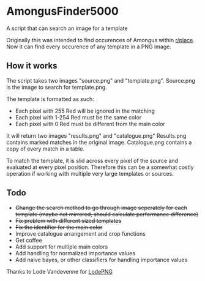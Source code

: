 # AmongusFinder5000
A script that can search an image for a template

Originally this was intended to find occurences of Amongus within [r/place](https://www.reddit.com/r/place). Now it can find every occurence of any template in a PNG image.

## How it works
The script takes two images "source.png" and "template.png". Source.png is the image to search for template.png.

The template is formatted as such:
- Each pixel with 255 Red will be ignored in the matching
- Each pixel with 1-254 Red must be the same color
- Each pixel with 0 Red must be different from the main color

It will return two images "results.png" and "catalogue.png" Results.png contains marked matches in the original image. Catalogue.png contains a copy of every match in a table.

To match the template, it is slid across every pixel of the source and evaluated at every pixel position. Therefore this can be a somewhat costly operation if working with multiple very large templates or sources.

## Todo
- ~~Change the search method to go through image seperately for each template (maybe not mirrored, should calculate performance difference)~~
- ~~Fix problem with different sized templates~~
- ~~Fix the identifier for the main color~~
- Improve catalogue arrangement and crop functions
- Get coffee
- Add support for multiple main colors
- Add handling for normalized importance values
- Add naive bayes, or other classifiers for handling importance values


Thanks to Lode Vandevenne for [LodePNG](https://github.com/lvandeve/lodepng)
